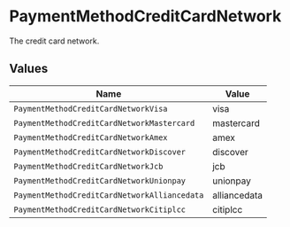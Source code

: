 # PaymentMethodCreditCardNetwork

The credit card network.


## Values

| Name                                         | Value                                        |
| -------------------------------------------- | -------------------------------------------- |
| `PaymentMethodCreditCardNetworkVisa`         | visa                                         |
| `PaymentMethodCreditCardNetworkMastercard`   | mastercard                                   |
| `PaymentMethodCreditCardNetworkAmex`         | amex                                         |
| `PaymentMethodCreditCardNetworkDiscover`     | discover                                     |
| `PaymentMethodCreditCardNetworkJcb`          | jcb                                          |
| `PaymentMethodCreditCardNetworkUnionpay`     | unionpay                                     |
| `PaymentMethodCreditCardNetworkAlliancedata` | alliancedata                                 |
| `PaymentMethodCreditCardNetworkCitiplcc`     | citiplcc                                     |